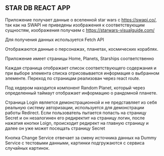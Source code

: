 STAR DB REACT APP
--------

Приложение получает данные о вселенной star wars с https://swapi.co/, так как на SWAPI не приведены изображения к соответствующим сущностям, изображения получаем с https://starwars-visualguide.com/


Для получения данных используется Fetch API

Отображаются данные о персонажах, планетах, космических кораблях.

Приложение имеет страницы Home, Planets, Starships соответственно

Каждая страница отображает список соответствующего содержания и при выборе элемента списка отрисовывается информация о выбранном элементе. Переход по страницам реализован через react route.

Под хедером находится компонент Random Planet, который через определенный таймаут отображает информацию о рандомной планете.

Страница Login является демонстрационной и не представляет из себя реальную систему авторизации, используется для демонстрации работы Redirect. Если пользователь пытается попасть на страницу Secret и он незалогинен его редиректит на страницу логин, после нажатия кнопки Loign, происходит редирект на главную страницу и далее он уже может посещать страницу Secret

Кнопка Change Service отвечает за смену источника данных на Dummy Service с тестовыми данными, картинки подгружаются с сервиса случайных картинок.





